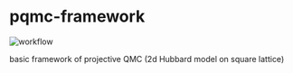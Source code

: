 # pqmc-framework

![workflow](https://github.com/JefferyWangSH/pqmc-framework/actions/workflows/make.yml/badge.svg?branch=master)

basic framework of projective QMC (2d Hubbard model on square lattice)